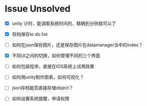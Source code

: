 # Issue Unsolved

- [x] unity 计时，能调取系统时间的，精确到分钟就可以了
- [x] 存档保存to do list
- [ ] 如何在json保存图片，还是保存图片在datamanager当中的index？
- [x] 不同UI之间的切换，如何管理不同的三个界面
- [ ] 如何包装程序，直接在IOS系统上试用效果
- [ ] 如何用unity制作图表，如何可视化？
- [ ] json存档能否直接存储object？
- [ ] 如何设置系统提醒，申请权限

